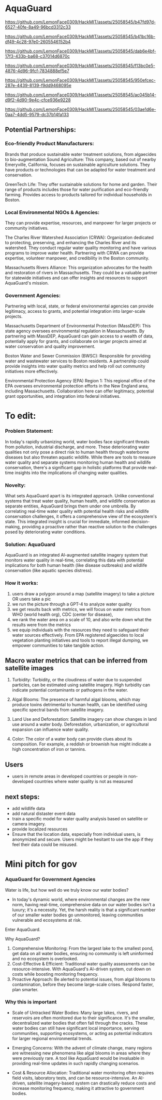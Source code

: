 # AquaGuard



https://github.com/LemonFace0309/HackMIT/assets/25058545/b47fd97d-6527-40fe-8a49-96bcd3312c33

https://github.com/LemonFace0309/HackMIT/assets/25058545/b41bc16b-df49-4c28-97e0-2605546152b4

https://github.com/LemonFace0309/HackMIT/assets/25058545/dab6e4bf-17f3-433b-ba68-c37014d6870c

https://github.com/LemonFace0309/HackMIT/assets/25058545/f13bc0e5-4876-4d96-9fcf-7834888ef5e7

https://github.com/LemonFace0309/HackMIT/assets/25058545/950efcec-287e-4439-8139-f9dd9468095e

https://github.com/LemonFace0309/HackMIT/assets/25058545/ac045b14-d9f2-4d90-9e4c-cfce936e9228



https://github.com/LemonFace0309/HackMIT/assets/25058545/03ae1d6e-0aa7-4dd5-9579-dc37b14fa133







## Potential Partnerships:
### Eco-friendly Product Manufacturers:
Brands that produce sustainable water treatment solutions, from algaecides to bio-augmentation 
Sound Agriculture: This company, based out of nearby Emeryville, California, focuses on sustainable agriculture solutions. They have products or technologies that can be adapted for water treatment and conservation.

GreenTech Life: They offer sustainable solutions for home and garden. Their range of products includes those for water purification and eco-friendly farming. Provides access to products tailored for individual households in Boston.

### Local Environmental NGOs & Agencies:
They can provide expertise, resources, and manpower for larger projects or community initiatives. 

The Charles River Watershed Association (CRWA): Organization dedicated to protecting, preserving, and enhancing the Charles River and its watershed. They conduct regular water quality monitoring and have various programs to improve water health. Partnering with CRWA can provide expertise, volunteer manpower, and credibility in the Boston community.

Massachusetts Rivers Alliance: This organization advocates for the health and restoration of rivers in Massachusetts. They could be a valuable partner for statewide initiatives and can offer insights and resources to support AquaGuard's mission.

### Government Agencies:
Partnering with local, state, or federal environmental agencies can provide legitimacy, access to grants, and potential integration into larger-scale projects.

Massachusetts Department of Environmental Protection (MassDEP): This state agency oversees environmental regulation in Massachusetts. By partnering with MassDEP, AquaGuard can gain access to a wealth of data, potentially apply for grants, and collaborate on larger projects aimed at water conservation and quality improvement.

Boston Water and Sewer Commission (BWSC): Responsible for providing water and wastewater services to Boston residents. A partnership could provide insights into water quality metrics and help roll out community initiatives more effectively.

Environmental Protection Agency (EPA) Region 1: This regional office of the EPA oversees environmental protection efforts in the New England area, including Massachusetts. Collaboration here can offer legitimacy, potential grant opportunities, and integration into federal initiatives.


# To edit:
### Problem Statement:
In today's rapidly urbanizing world, water bodies face significant threats from pollution, industrial discharge, and more. These deteriorating water qualities not only pose a direct risk to human health through waterborne diseases but also threaten aquatic wildlife. While there are tools to measure water quality and separate systems monitoring human health and wildlife conservation, there's a significant gap in holistic platforms that provide real-time insights into the implications of changing water qualities.

### Novelty:
What sets AquaGuard apart is its integrated approach. Unlike conventional systems that treat water quality, human health, and wildlife conservation as separate entities, AquaGuard brings them under one umbrella. By correlating real-time water quality with potential health risks and wildlife conservation challenges, it offers a comprehensive view of the ecosystem's state. This integrated insight is crucial for immediate, informed decision-making, providing a proactive rather than reactive solution to the challenges posed by deteriorating water conditions.

### Solution: AquaGuard
AquaGuard is an integrated AI-augmented satellite imagery system that monitors water quality in real-time, correlating this data with potential implications for both human health (like disease outbreaks) and wildlife conservation (like aquatic species distress).

### How it works:
1. users draw a polygon around a map (satellite imagery) to take a picture
OR users take a pic
2. we run the picture through a GPT-4 to analyze water quality
3. we get results back with metrics, we will focus on water metrics from WHO (world health org), CDC (center for disease), 
4. we rank the water area on a scale of 10, and also write down what the results were from the metrics
5. we equip individuals with the resources they need to safeguard their water sources effectively. From EPA registered algaecides to local vegetation planting initiatives and tools to report illegal dumping, we empower communities to take tangible action. 

## Macro water metrics that can be inferred from satellite images 
1. Turbidity: Turbidity, or the cloudiness of water due to suspended particles, can be estimated using satellite imagery. High turbidity can indicate potential contaminants or pathogens in the water.

2. Algal Blooms: The presence of harmful algal blooms, which may produce toxins detrimental to human health, can be identified using specific spectral bands from satellite imagery.

3. Land Use and Deforestation: Satellite imagery can show changes in land use around a water body. Deforestation, urbanization, or agricultural expansion can influence water quality.

4. Color: The color of a water body can provide clues about its composition. For example, a reddish or brownish hue might indicate a high concentration of iron or tannins.
   
## Users
- users in remote areas in developed countries or people in non-developed countries where water quality is not as measured

## next steps: 
- add wildlife data 
- add natural distaster event data
- train a specific model for water quality analysis based on satellite or camera imagery.
- provide localized resources
- Ensure that the location data, especially from individual users, is anonymized and secure. Users might be hesitant to use the app if they feel their data could be misused.


# Mini pitch for gov
### AquaGuard for Government Agencies
Water is life, but how well do we truly know our water bodies?
- In today's dynamic world, where environmental changes are the new norm, having real-time, comprehensive data on our water bodies isn't a luxury; it's a necessity. Yet, the harsh reality is that a significant number of our smaller water bodies go unmonitored, leaving communities vulnerable and ecosystems at risk.

Enter AquaGuard.

Why AquaGuard?

1. Comprehensive Monitoring: From the largest lake to the smallest pond, get data on all water bodies, ensuring no community is left uninformed and no ecosystem is overlooked.
2. Cost-Effective & Efficient: Traditional water quality assessments can be resource-intensive. With AquaGuard's AI-driven system, cut down on costs while boosting monitoring frequency.
3. Proactive Approach: Be alerted to potential issues, from algal blooms to contamination, before they become large-scale crises. Respond faster, plan smarter.

### Why this is important
- Scale of Untracked Water Bodies: Many large lakes, rivers, and reservoirs are often monitored due to their significance. It's the smaller, decentralized water bodies that often fall through the cracks. These water bodies can still have significant local importance, serving communities, supporting ecosystems, or acting as potential indicators for larger regional environmental trends.

- Emerging Concerns: With the advent of climate change, many regions are witnessing new phenomena like algal blooms in areas where they were previously rare. A tool like AquaGuard would be invaluable in providing real-time updates in such rapidly changing scenarios.

- Cost & Resource Allocation: Traditional water monitoring often requires field visits, laboratory tests, and can be resource-intensive. An AI-driven, satellite imagery-based system can drastically reduce costs and increase monitoring frequency, making it attractive to government bodies.
